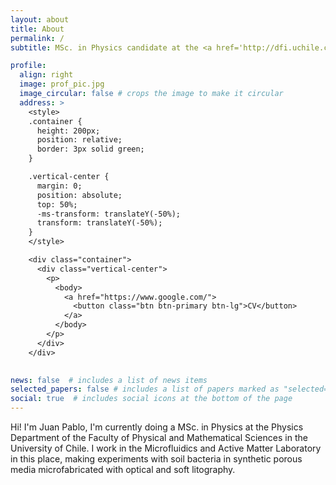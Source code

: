 ```yaml
---
layout: about
title: About
permalink: /
subtitle: MSc. in Physics candidate at the <a href='http://dfi.uchile.cl/'>Physics Department, Faculty of Physical and Mathematical Sciences, University of Chile</a> and <a href='https://activematter.dfi.uchile.cl/'>Millennium Nucleus Physics of Active Matter</a>.

profile:
  align: right
  image: prof_pic.jpg
  image_circular: false # crops the image to make it circular
  address: >
    <style>
    .container {
      height: 200px;
      position: relative;
      border: 3px solid green;
    }

    .vertical-center {
      margin: 0;
      position: absolute;
      top: 50%;
      -ms-transform: translateY(-50%);
      transform: translateY(-50%);
    }
    </style>

    <div class="container">
      <div class="vertical-center">
        <p> 
          <body>
            <a href="https://www.google.com/">
              <button class="btn btn-primary btn-lg">CV</button>
            </a>
          </body> 
        </p>
      </div>
    </div>
    

news: false  # includes a list of news items
selected_papers: false # includes a list of papers marked as "selected={true}"
social: true  # includes social icons at the bottom of the page
---
```

Hi! I'm Juan Pablo, I'm currently doing a MSc. in Physics at the Physics Department of the Faculty of Physical and Mathematical Sciences in the University of Chile. I work in the Microfluidics and Active Matter Laboratory in this place, making experiments with soil bacteria in synthetic porous media microfabricated with optical and soft litography.

